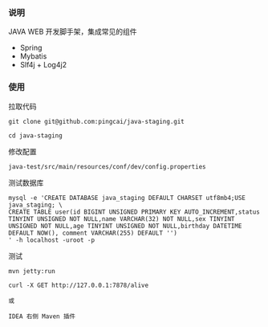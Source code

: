 ### 说明

JAVA WEB 开发脚手架，集成常见的组件

- Spring
- Mybatis
- Slf4j + Log4j2

### 使用

拉取代码

    git clone git@github.com:pingcai/java-staging.git
    
    cd java-staging

修改配置

    java-test/src/main/resources/conf/dev/config.properties

测试数据库

```
mysql -e 'CREATE DATABASE java_staging DEFAULT CHARSET utf8mb4;USE java_staging; \
CREATE TABLE user(id BIGINT UNSIGNED PRIMARY KEY AUTO_INCREMENT,status TINYINT UNSIGNED NOT NULL,name VARCHAR(32) NOT NULL,sex TINYINT UNSIGNED NOT NULL,age TINYINT UNSIGNED NOT NULL,birthday DATETIME DEFAULT NOW(), comment VARCHAR(255) DEFAULT '')
' -h localhost -uroot -p
```


测试

```    
mvn jetty:run

curl -X GET http://127.0.0.1:7878/alive

或

IDEA 右侧 Maven 插件

```
